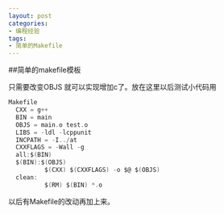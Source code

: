 ```yaml
---
layout: post
categories:
- 编程经验
tags:
- 简单的Makefile
---
```

##简单的makefile模板

只需要改变OBJS 就可以实现增加c了。放在这里以后测试小代码用
```c
Makefile
  CXX = g++
  BIN = main
  OBJS = main.o test.o
  LIBS = -ldl -lcppunit
  INCPATH = -I../at
  CXXFLAGS = -Wall -g
  all:$(BIN)
  $(BIN):$(OBJS)
          $(CXX) $(CXXFLAGS) -o $@ $(OBJS)
  clean:
          $(RM) $(BIN) *.o
```
以后有Makefile的改动再加上来。  
